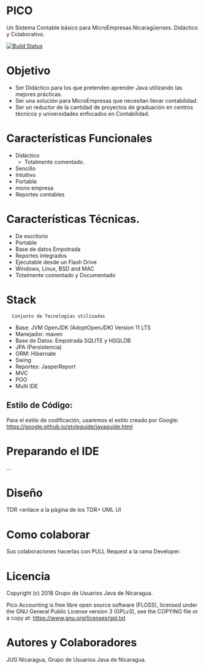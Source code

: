 # PICO
Un Sistema Contable básico para MicroEmpresas Nicaragüenses. Didáctico y Colaborativo.

[![Build Status](https://travis-ci.org/jug-ni/PICO.svg?branch=master)](https://travis-ci.org/jug-ni/PICO)

# Objetivo
* Ser Didáctico para los que pretenden aprender Java utilizando las mejores prácticas.
* Ser una solución para MicroEmpresas que necesitan llevar contabilidad.
* Ser un reductor de la cantidad de proyectos de graduación en centros técnicos y universidades enfocados en Contabilidad.

# Características Funcionales
* Didáctico
  - Totalmente comentado.
* Sencillo
* Intuitivo
* Portable
* mono empresa
* Reportes contables

# Características Técnicas.
* De escritorio
* Portable
* Base de datos Empotrada
* Reportes integrados
* Ejecutable desde un Flash Drive
* Windows, Linux, BSD and MAC
* Totalmente comentado y Documentado


# Stack
```
  Conjunto de Tecnologías utilizadas
```
* Base: JVM OpenJDK (AdoptOpenJDK) Version 11 LTS
* Manejador: maven
* Base de Datos: Empotrada SQLITE  y HSQLDB
* JPA (Persistencia)
* ORM: Hibernate
* Swing
* Reportes: JasperReport
* MVC
* POO
* Multi IDE

## Estilo de Código:
Para el estilo de codificación, usaremos el estilo creado por Google:
https://google.github.io/styleguide/javaguide.html


# Preparando  el IDE
...

# Diseño
  TDR <enlace a la página de los TDR>
  UML <Enlace a los diagramas de Caso de USO>
  UI <enlace a las interfaces>

# Como colaborar

Sus colaboraciones hacerlas con PULL Request a la rama Developer.

# Licencia
Copyright (c) 2018 Grupo de Usuarios Java de Nicaragua.

Pico Accounting is free libre open source software (FLOSS), licensed under the GNU General Public License version 3 (GPLv3), see the COPYING file or a copy at: https://www.gnu.org/licenses/gpl.txt


# Autores y Colaboradores
JUG Nicaragua, Grupo de Usuarios Java de Nicaragua.
